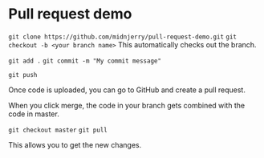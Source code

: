 # Pull request demo

`git clone https://github.com/midnjerry/pull-request-demo.git`
`git checkout -b <your branch name>`
This automatically checks out the branch.

`git add .`
`git commit -m "My commit message"`

`git push`

Once code is uploaded, you can go to GitHub and create a pull request.

When you click merge, the code in your branch gets combined with the code in master.

`git checkout master`
`git pull`

This allows you to get the new changes.